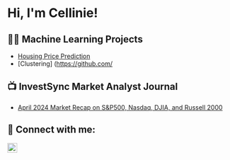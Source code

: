 <h1>Hi, I'm Cellinie! 
<h2>👨‍💻 Machine Learning Projects</h2>

- [Housing Price Prediction](https://github.com/cellinie/Housing-Price_Prediction1)
- [Clustering] (https://github.com/

 


<h2>📺 InvestSync Market Analyst Journal</h2>

- [April 2024 Market Recap on S&P500, Nasdaq, DJIA, and Russell 2000](https://)

<h2> 🤳 Connect with me:</h2>

[<img align="left" alt="JoshMadakor | LinkedIn" width="22px" src="https://cdn.jsdelivr.net/npm/simple-icons@v3/icons/linkedin.svg" />][linkedin]

[linkedin]: https://linkedin.com/in/cellinie-tanaga-50676724a

<!--
**joshmadakor1/joshmadakor1** is a ✨ _special_ ✨ repository because its `README.md` (this file) appears on your GitHub profile.

Here are some ideas to get you started:

- 🔭 I’m currently working on ...
- 🌱 I’m currently learning ...
- 👯 I’m looking to collaborate on ...
- 🤔 I’m looking for help with ...
- 💬 Ask me about ...
- 📫 How to reach me: ...
- 😄 Pronouns: ...
- ⚡ Fun fact: ...
-->
